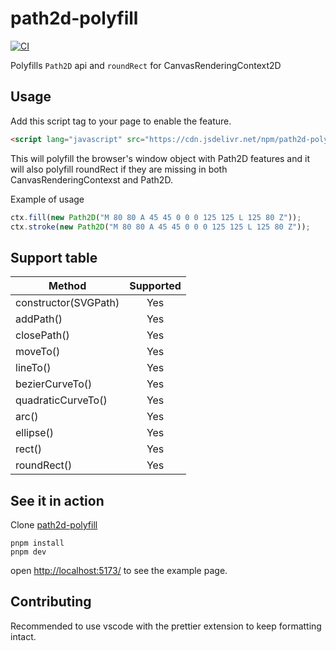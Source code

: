# path2d-polyfill

[![CI](https://github.com/nilzona/path2d-polyfill/actions/workflows/ci.yml/badge.svg)](https://github.com/nilzona/path2d-polyfill/actions/workflows/ci.yml)

Polyfills `Path2D` api and `roundRect` for CanvasRenderingContext2D

## Usage

Add this script tag to your page to enable the feature.

```html
<script lang="javascript" src="https://cdn.jsdelivr.net/npm/path2d-polyfill/dist/path2d-polyfill.min.js"></script>
```

This will polyfill the browser's window object with Path2D features and it will also polyfill roundRect if they are missing in both CanvasRenderingContexst and Path2D.

Example of usage

```javascript
ctx.fill(new Path2D("M 80 80 A 45 45 0 0 0 125 125 L 125 80 Z"));
ctx.stroke(new Path2D("M 80 80 A 45 45 0 0 0 125 125 L 125 80 Z"));
```

## Support table

| Method               | Supported |
| -------------------- | :-------: |
| constructor(SVGPath) |    Yes    |
| addPath()            |    Yes    |
| closePath()          |    Yes    |
| moveTo()             |    Yes    |
| lineTo()             |    Yes    |
| bezierCurveTo()      |    Yes    |
| quadraticCurveTo()   |    Yes    |
| arc()                |    Yes    |
| ellipse()            |    Yes    |
| rect()               |    Yes    |
| roundRect()          |    Yes    |

## See it in action

Clone [path2d-polyfill](https://github.com/nilzona/path2d-polyfill)

```shell
pnpm install
pnpm dev
```

open <http://localhost:5173/> to see the example page.

## Contributing

Recommended to use vscode with the prettier extension to keep formatting intact.
